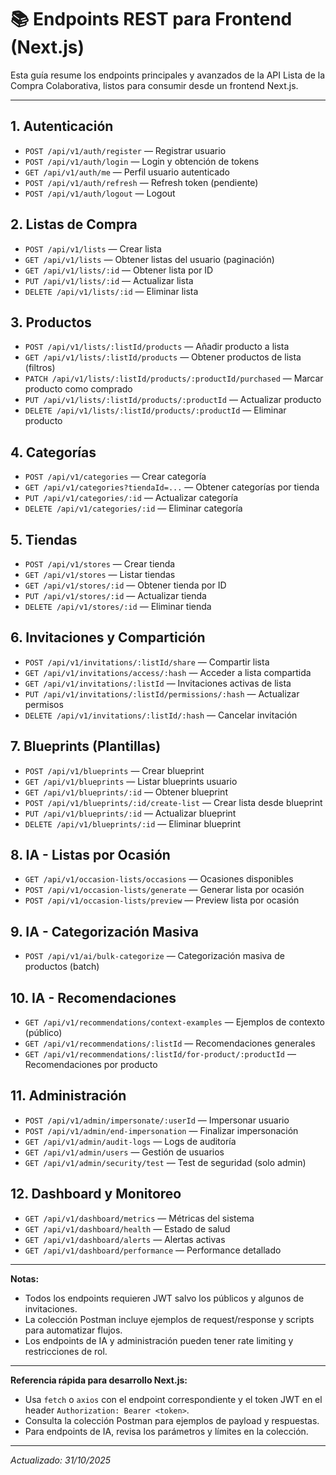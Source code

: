 # 📚 Endpoints REST para Frontend (Next.js)

Esta guía resume los endpoints principales y avanzados de la API Lista de la Compra Colaborativa, listos para consumir desde un frontend Next.js.

---

## 1. Autenticación
- `POST /api/v1/auth/register` — Registrar usuario
- `POST /api/v1/auth/login` — Login y obtención de tokens
- `GET /api/v1/auth/me` — Perfil usuario autenticado
- `POST /api/v1/auth/refresh` — Refresh token (pendiente)
- `POST /api/v1/auth/logout` — Logout

## 2. Listas de Compra
- `POST /api/v1/lists` — Crear lista
- `GET /api/v1/lists` — Obtener listas del usuario (paginación)
- `GET /api/v1/lists/:id` — Obtener lista por ID
- `PUT /api/v1/lists/:id` — Actualizar lista
- `DELETE /api/v1/lists/:id` — Eliminar lista

## 3. Productos
- `POST /api/v1/lists/:listId/products` — Añadir producto a lista
- `GET /api/v1/lists/:listId/products` — Obtener productos de lista (filtros)
- `PATCH /api/v1/lists/:listId/products/:productId/purchased` — Marcar producto como comprado
- `PUT /api/v1/lists/:listId/products/:productId` — Actualizar producto
- `DELETE /api/v1/lists/:listId/products/:productId` — Eliminar producto

## 4. Categorías
- `POST /api/v1/categories` — Crear categoría
- `GET /api/v1/categories?tiendaId=...` — Obtener categorías por tienda
- `PUT /api/v1/categories/:id` — Actualizar categoría
- `DELETE /api/v1/categories/:id` — Eliminar categoría

## 5. Tiendas
- `POST /api/v1/stores` — Crear tienda
- `GET /api/v1/stores` — Listar tiendas
- `GET /api/v1/stores/:id` — Obtener tienda por ID
- `PUT /api/v1/stores/:id` — Actualizar tienda
- `DELETE /api/v1/stores/:id` — Eliminar tienda

## 6. Invitaciones y Compartición
- `POST /api/v1/invitations/:listId/share` — Compartir lista
- `GET /api/v1/invitations/access/:hash` — Acceder a lista compartida
- `GET /api/v1/invitations/:listId` — Invitaciones activas de lista
- `PUT /api/v1/invitations/:listId/permissions/:hash` — Actualizar permisos
- `DELETE /api/v1/invitations/:listId/:hash` — Cancelar invitación

## 7. Blueprints (Plantillas)
- `POST /api/v1/blueprints` — Crear blueprint
- `GET /api/v1/blueprints` — Listar blueprints usuario
- `GET /api/v1/blueprints/:id` — Obtener blueprint
- `POST /api/v1/blueprints/:id/create-list` — Crear lista desde blueprint
- `PUT /api/v1/blueprints/:id` — Actualizar blueprint
- `DELETE /api/v1/blueprints/:id` — Eliminar blueprint

## 8. IA - Listas por Ocasión
- `GET /api/v1/occasion-lists/occasions` — Ocasiones disponibles
- `POST /api/v1/occasion-lists/generate` — Generar lista por ocasión
- `POST /api/v1/occasion-lists/preview` — Preview lista por ocasión

## 9. IA - Categorización Masiva
- `POST /api/v1/ai/bulk-categorize` — Categorización masiva de productos (batch)

## 10. IA - Recomendaciones
- `GET /api/v1/recommendations/context-examples` — Ejemplos de contexto (público)
- `GET /api/v1/recommendations/:listId` — Recomendaciones generales
- `GET /api/v1/recommendations/:listId/for-product/:productId` — Recomendaciones por producto

## 11. Administración
- `POST /api/v1/admin/impersonate/:userId` — Impersonar usuario
- `POST /api/v1/admin/end-impersonation` — Finalizar impersonación
- `GET /api/v1/admin/audit-logs` — Logs de auditoría
- `GET /api/v1/admin/users` — Gestión de usuarios
- `GET /api/v1/admin/security/test` — Test de seguridad (solo admin)

## 12. Dashboard y Monitoreo
- `GET /api/v1/dashboard/metrics` — Métricas del sistema
- `GET /api/v1/dashboard/health` — Estado de salud
- `GET /api/v1/dashboard/alerts` — Alertas activas
- `GET /api/v1/dashboard/performance` — Performance detallado

---

**Notas:**
- Todos los endpoints requieren JWT salvo los públicos y algunos de invitaciones.
- La colección Postman incluye ejemplos de request/response y scripts para automatizar flujos.
- Los endpoints de IA y administración pueden tener rate limiting y restricciones de rol.

---

**Referencia rápida para desarrollo Next.js:**
- Usa `fetch` o `axios` con el endpoint correspondiente y el token JWT en el header `Authorization: Bearer <token>`.
- Consulta la colección Postman para ejemplos de payload y respuestas.
- Para endpoints de IA, revisa los parámetros y límites en la colección.

---

*Actualizado: 31/10/2025*
